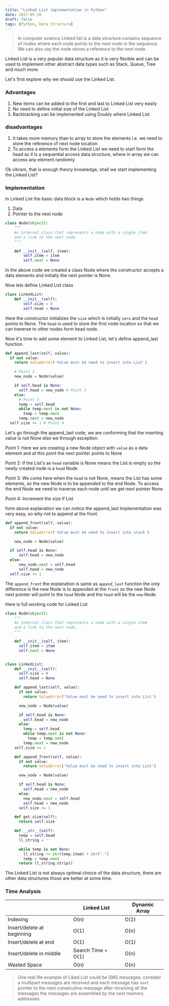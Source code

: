```yaml
---
title: "Linked List implementation in Python"
date: 2017-05-28
draft: false
tags: [Python, Data Structure]
---
```


> In computer science Linked list is a data structure contains sequence of nodes where each node points to the next node in the sequence. We can also say the node stores a reference to the next node.

Linked List is a very popular data structure as it is very flexible and can be used to implement other abstract data types such as Stack, Queue, Tree and much more.

Let's first explore why we should use the Linked List.

### Advantages
1. New items can be added to the first and last to Linked List very easily
2. No need to define initial size of the Linked List
3. Backtracking can be implemented using Doubly where Linked List

### disadvantages
1. It takes more memory than to array to store the elements i.e. we need to store the reference of next node location
2. To access a elements form the Linked List we need to start form the head as it is a sequential access data structure, where in array we can access any element randomly

Ok vikram, that is enough theory knowledge, shall we start implementing the Linked List?

### Implementation

In Linked List the basic data block is a `Node` which holds two things
1. Data
2. Pointer to the next node

```python
class Node(object):
    """
    An internal class that represents a node with a single item
    and a link to the next node.
    """

    def __init__(self, item):
        self.item = item
        self.next = None
```

In the above code we created a class Node where the constructor accepts a data elements and initially the next pointer is None.

Now lets define Linked List class

```python
class LinkedList:
    def __init__(self):
        self.size = 0
        self.head = None
```

Here the constructor initializes the `size` which is initially `zero` and the `head` points to None. The `head` is used to store the first node location so that we can traverse to other nodes form head node.

Now it's time to add some element to Linked List, let's define append_last function.

```python
def append_last(self, value):
  if not value:
    return ValueError('Value must be need to insert into List')

    # Point 1
    new_node = Node(value)

    if self.head is None:
      self.head = new_node # Point 2
    else:
      # Point 3
      temp = self.head
      while temp.next is not None:
        temp = temp.next
      temp.next = new_node
  self.size += 1 # Point 4
```
Let's go through the append_last code, we are conforming that the inserting value is not None else we through exception.

Point 1: Here we are creating a new Node object with `value` as a data element and at this point the next pointer points to None

Point 2: If the List's as `head` variable is None means the List is empty so the newly created node is a `head` Node

Point 3: We come here when the `head` is not None, means the List has some elements, so the new Node is to be appended to the end Node. To access the end Node we need to traverse each node until we get next pointer None

Point 4: Increment the size if List

form above explanation we can notice the append_last Implementation was very easy, so why not to append at the front.

```python
def append_front(self, value):
  if not value:
    return ValueError('Value must be need to insert into stack')

    new_node = Node(value)

  if self.head is None:
      self.head = new_node
  else:
      new_node.next = self.head
      self.head = new_node
  self.size += 1
```

The `append_front` the explanation is same as `append_last` function the only difference is the new Node is to appended at the `front` so the new Node next pointer will point to the `head` Node and the `head` will be the `new` Node.

Here is full working code for Linked List

```python
class Node(object):
    """
    An internal class that represents a node with a single item
    and a link to the next node.
    """

    def __init__(self, item):
      self.item = item
      self.next = None


class LinkedList:
    def __init__(self):
      self.size = 0
      self.head = None

    def append_last(self, value):
      if not value:
        return ValueError('Value must be need to insert into List')

      new_node = Node(value)

      if self.head is None:
        self.head = new_node
      else:
        temp = self.head
        while temp.next is not None:
          temp = temp.next
        temp.next = new_node
    self.size += 1

    def append_front(self, value):
      if not value:
        return ValueError('Value must be need to insert into List')

      new_node = Node(value)

      if self.head is None:
        self.head = new_node
      else:
        new_node.next = self.head
        self.head = new_node
      self.size += 1

    def get_size(self):
      return self.size

    def __str__(self):
      temp = self.head
      ll_string = ''

      while temp is not None:
        ll_string += str(temp.item) + str(" ")
        temp = temp.next
      return ll_string.strip()
```
The Linked List is not always optimal choice of the data structure, there are other data structures those are better at some time.

### Time Analysis

|                            	| Linked List        	| Dynamic Array 	|
|----------------------------	|--------------------	|---------------	|
| Indexing                   	| O(n)               	| O(1)          	|
| Insert/delete at beginning 	| O(1)               	| O(n)          	|
| Insert/delete at end       	| O(1)               	| O(1)          	|
| Insert/delete in middle    	| Search Time + O(1) 	| O(n)          	|
| Wasted Space               	| O(n)               	| O(n)          	|

> One real life example of Liked List could be SMS messages, consider a multipart messages are received and each message has `next` pointer to the next consecutive message after receiving all the messages the messages are assembled by the next memory addresses
